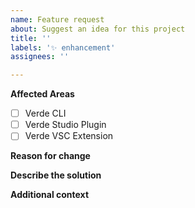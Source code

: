```yaml
---
name: Feature request
about: Suggest an idea for this project
title: ''
labels: '✨ enhancement'
assignees: ''

---
```


**Affected Areas**
<!-- Check the areas that this apply to -->
- [ ] Verde CLI
- [ ] Verde Studio Plugin
- [ ] Verde VSC Extension

**Reason for change**
<!-- A clear and concise description of why a change needs to be made. E.x. Currently unable to use sourcemap.json -->

**Describe the solution**
<!-- A clear and concise description of what you want to happen. -->

**Additional context**
<!-- Add any other context or screenshots about the feature request here. -->
